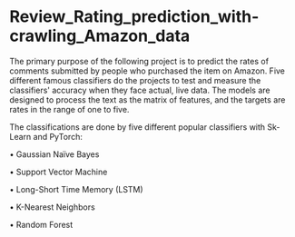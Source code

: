 # Review_Rating_prediction_with-crawling_Amazon_data
The primary purpose of the following project is to predict the rates of comments submitted by people who purchased the item on Amazon. Five different famous classifiers do the projects to test and measure the classifiers' accuracy when they face actual, live data. The models are designed to process the text as the matrix of features, and the targets are rates in the range of one to five.

The classifications are done by five different popular classifiers with Sk-Learn and PyTorch:

•	Gaussian Naïve Bayes

•	Support Vector Machine

•	Long-Short Time Memory (LSTM)

•	K-Nearest Neighbors

•	Random Forest